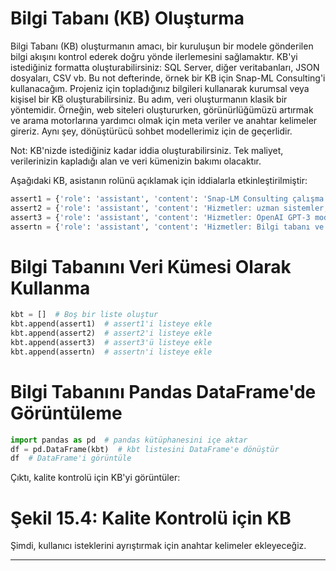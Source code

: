 # Bilgi Tabanı (KB) Oluşturma

Bilgi Tabanı (KB) oluşturmanın amacı, bir kuruluşun bir modele gönderilen bilgi akışını kontrol ederek doğru yönde ilerlemesini sağlamaktır. KB'yi istediğiniz formatta oluşturabilirsiniz: SQL Server, diğer veritabanları, JSON dosyaları, CSV vb. Bu not defterinde, örnek bir KB için Snap-ML Consulting'i kullanacağım. Projeniz için topladığınız bilgileri kullanarak kurumsal veya kişisel bir KB oluşturabilirsiniz. Bu adım, veri oluşturmanın klasik bir yöntemidir. Örneğin, web siteleri oluştururken, görünürlüğümüzü artırmak ve arama motorlarına yardımcı olmak için meta veriler ve anahtar kelimeler gireriz. Aynı şey, dönüştürücü sohbet modellerimiz için de geçerlidir.

Not: KB'nizde istediğiniz kadar iddia oluşturabilirsiniz. Tek maliyet, verilerinizin kapladığı alan ve veri kümenizin bakımı olacaktır.

Aşağıdaki KB, asistanın rolünü açıklamak için iddialarla etkinleştirilmiştir:

```python
assert1 = {'role': 'assistant', 'content': 'Snap-LM Consulting çalışma saatleri: Pazartesi - Cuma 9:00 - 17:00. Hizmetler: uzman sistemler, kural tabanlı sistemler, makine öğrenimi, derin öğrenme, dönüştürücü modeller.'}
assert2 = {'role': 'assistant', 'content': 'Hizmetler: uzman sistemler, kural tabanlı sistemler, makine öğrenimi, derin öğrenme, dönüştürücü modeller.'}
assert3 = {'role': 'assistant', 'content': 'Hizmetler: OpenAI GPT-3 modellerinin ince ayarlanması, veri kümelerinin tasarlanması, bilgi tabanlarının tasarlanması.'}
assertn = {'role': 'assistant', 'content': 'Hizmetler: Bilgi tabanı ve SEO anahtar kelime yöntemlerini kullanarak gelişmiş istem mühendisliği.'}
```

# Bilgi Tabanını Veri Kümesi Olarak Kullanma

```python
kbt = []  # Boş bir liste oluştur
kbt.append(assert1)  # assert1'i listeye ekle
kbt.append(assert2)  # assert2'i listeye ekle
kbt.append(assert3)  # assert3'ü listeye ekle
kbt.append(assertn)  # assertn'i listeye ekle
```

# Bilgi Tabanını Pandas DataFrame'de Görüntüleme

```python
import pandas as pd  # pandas kütüphanesini içe aktar
df = pd.DataFrame(kbt)  # kbt listesini DataFrame'e dönüştür
df  # DataFrame'i görüntüle
```

Çıktı, kalite kontrolü için KB'yi görüntüler:

# Şekil 15.4: Kalite Kontrolü için KB

Şimdi, kullanıcı isteklerini ayrıştırmak için anahtar kelimeler ekleyeceğiz.

---


